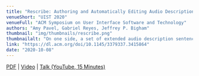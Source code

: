 ```yaml
---
title: "Rescribe: Authoring and Automatically Editing Audio Descriptions"
venueShort: "UIST 2020"
venueFull: "ACM Symposium on User Interface Software and Technology"
authors: "Amy Pavel, Gabriel Reyes, Jeffrey P. Bigham"
thumbnail: "img/thumbnails/rescribe.png"
thumbnailalt: "On one side, a set of extended audio description sentences with their corresponding frames, and in the other column a set of inline audio description sentences and the same frames. The shortened descriptions are as follows: `Shots of lavender in a farmers market' is shortened to `Shots of lavender', `Red flowers against a white house and blue sky' is shortened to `Red flowers', `a courtyard and a pool' is not shortened, `Gaby bikes along a path' is shortened to `Close up of french fries', and `Close up of tater tots and french fries' is shortened to `Close up of french fries'"
link: "https://dl.acm.org/doi/10.1145/3379337.3415864"
date: "2020-10-08"
---
```


[PDF][1] | [Video][2] | [Talk (YouTube, 15 Minutes)][3]

[1]: papers/rescribe.pdf
[2]: https://youtu.be/LwVCFN4vytc
[3]: https://www.youtube.com/watch?v=jmyPmT5T0PY
[4]: https://videodigests.com/view/Ewo_1arJq/Rescribe-Authoring-and-Automatically-Editing-Audio-Descriptions-15-Minute-Presentation